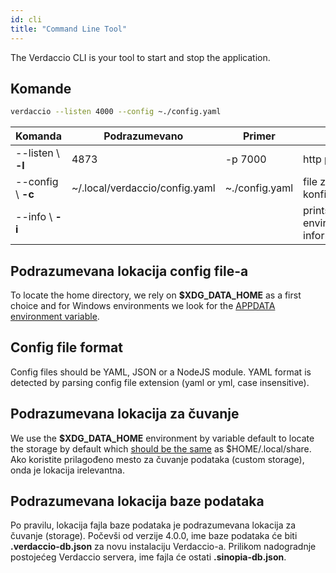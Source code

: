 ```yaml
---
id: cli
title: "Command Line Tool"
---
```


The Verdaccio CLI is your tool to start and stop the application.

## Komande

```bash
verdaccio --listen 4000 --config ~./config.yaml
```

| Komanda            | Podrazumevano                  | Primer         | Opis                                 |
| ------------------ | ------------------------------ | -------------- | ------------------------------------ |
| --listen \ **-l** | 4873                           | -p 7000        | http port                            |
| --config \ **-c** | ~/.local/verdaccio/config.yaml | ~./config.yaml | file za konfigurisanje               |
| --info \ **-i**   |                                |                | prints local environment information |

## Podrazumevana lokacija config file-a

To locate the home directory, we rely on **$XDG_DATA_HOME** as a first choice and for Windows environments we look for the [APPDATA environment variable](https://www.howtogeek.com/318177/what-is-the-appdata-folder-in-windows/).

## Config file format

Config files should be YAML, JSON or a NodeJS module. YAML format is detected by parsing config file extension (yaml or yml, case insensitive).

## Podrazumevana lokacija za čuvanje

We use the **$XDG_DATA_HOME** environment by variable default to locate the storage by default which [should be the same](https://askubuntu.com/questions/538526/is-home-local-share-the-default-value-for-xdg-data-home-in-ubuntu-14-04) as $HOME/.local/share. Ako koristite prilagođeno mesto za čuvanje podataka (custom storage), onda je lokacija irelevantna.

## Podrazumevana lokacija baze podataka

Po pravilu, lokacija fajla baze podataka je podrazumevana lokacija za čuvanje (storage). Počevši od verzije 4.0.0, ime baze podataka će biti **.verdaccio-db.json** za novu instalaciju Verdaccio-a. Prilikom nadogradnje postojećeg Verdaccio servera, ime fajla će ostati **.sinopia-db.json**.